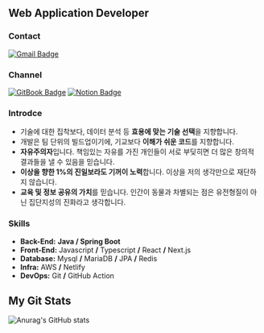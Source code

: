 ## Web Application Developer

### Contact

[![Gmail Badge](https://img.shields.io/badge/localhost8586@gmail.com-d14836?style=flat-square&logo=Gmail&logoColor=white&link=mailto:localhost8586@gmail.com)](mailto:localhost8586@gmail.com)

### Channel
[![GitBook Badge](http://img.shields.io/badge/BLOG-3884FF?style=flat-square&logo=gitbook&logoColor=white)](https://localhost8586.gitbook.io/heo-y-y/)
[![Notion Badge](https://img.shields.io/badge/PROFILE-609926?style=flat-square&logo=notion&logoColor=white)](https://common-mouth-660.notion.site/620dcd4ee97c4f9f9611771b65c7794d?pvs=4)


### Introdce

- 기술에 대한 집착보다, 데이터 분석 등 **효용에 맞는 기술 선택**을 지향합니다.
- 개발은 팀 단위의 빌드업이기에, 기교보다 **이해가 쉬운 코드**를 지향합니다.
- **자유주의자**입니다. 책임있는 자유를 가진 개인들이 서로 부딪히면 더 많은 창의적 결과들을 낼 수 있음을 믿습니다.
- **이상을 향한 1%의 진일보라도 기꺼이 노력**합니다. 이상을 저의 생각만으로 재단하지 않습니다.
- **교육 및 정보 공유의 가치**를 믿습니다. 인간이 동물과 차별되는 점은 유전형질이 아닌 집단지성의 진화라고 생각합니다.

### Skills
- **Back-End:** **Java / Spring Boot**
- **Front-End:** Javascript **/** Typescript **/** React **/** Next.js
- **Database:** Mysql **/** MariaDB **/** JPA **/** Redis
- **Infra:** AWS **/** Netlify
- **DevOps:** Git **/** GitHub Action

## My Git Stats
![Anurag's GitHub stats](https://github-readme-stats.vercel.app/api?username=Heo-y-y&show_icons=true&theme=radical)

